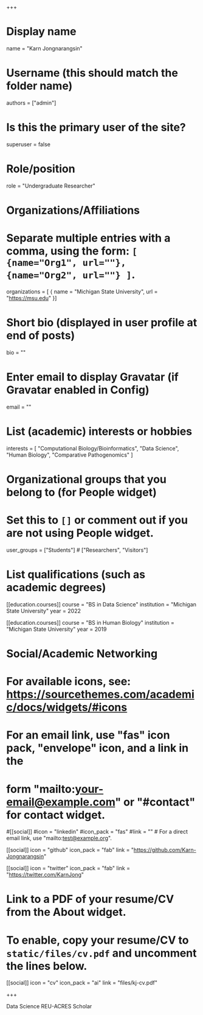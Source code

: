 +++
# Display name
name = "Karn Jongnarangsin"

# Username (this should match the folder name)
authors = ["admin"]

# Is this the primary user of the site?
superuser = false

# Role/position
role = "Undergraduate Researcher"

# Organizations/Affiliations
#   Separate multiple entries with a comma, using the form: `[ {name="Org1", url=""}, {name="Org2", url=""} ]`.
organizations = [ { name = "Michigan State University", url = "https://msu.edu" }]

# Short bio (displayed in user profile at end of posts)
bio = ""

# Enter email to display Gravatar (if Gravatar enabled in Config)
email = ""

# List (academic) interests or hobbies
interests = [
"Computational Biology/Bioinformatics", "Data Science", "Human Biology",
"Comparative Pathogenomics"
]

# Organizational groups that you belong to (for People widget)
#   Set this to `[]` or comment out if you are not using People widget.
user_groups = ["Students"] # ["Researchers", "Visitors"]

# List qualifications (such as academic degrees)
[[education.courses]]
course = "BS in Data Science"
institution = "Michigan State University"
year = 2022

[[education.courses]]
course = "BS in Human Biology"
institution = "Michigan State University"
year = 2019

# Social/Academic Networking
# For available icons, see: https://sourcethemes.com/academic/docs/widgets/#icons
#   For an email link, use "fas" icon pack, "envelope" icon, and a link in the
#   form "mailto:your-email@example.com" or "#contact" for contact widget.

#[[social]]
#icon = "linkedin"
#icon_pack = "fas"
#link = ""  # For a direct email link, use "mailto:test@example.org".

[[social]]
icon = "github"
icon_pack = "fab"
link = "https://github.com/Karn-Jongnarangsin"

[[social]]
icon = "twitter"
icon_pack = "fab"
link = "https://twitter.com/KarnJong"

# Link to a PDF of your resume/CV from the About widget.
# To enable, copy your resume/CV to `static/files/cv.pdf` and uncomment the lines below.
[[social]]
icon = "cv"
icon_pack = "ai"
link = "files/kj-cv.pdf"

+++

Data Science
REU-ACRES Scholar
